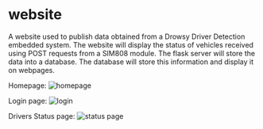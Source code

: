 
# website
A website used to publish data obtained from a Drowsy Driver Detection embedded system.
The website will display the status of vehicles received using POST requests from a SIM808 module.
The flask server will store the data into a database.
The database will store this information and display it on webpages.



Homepage:
![homepage](https://user-images.githubusercontent.com/95727276/175091886-ae46ddf5-f07b-4f17-8aba-12dfe8b70575.png)

Login page:
![login](https://user-images.githubusercontent.com/95727276/175091982-4178f9a8-cd33-4955-ba54-9553c1b08766.png)

Drivers Status page:
![status page](https://user-images.githubusercontent.com/95727276/175092062-52447b66-1042-4c59-aa77-9e04302c9c16.png)
